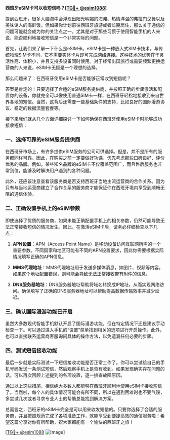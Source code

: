 **西班牙eSIM卡可以收短信吗？[[TG💪+ @esim1088](https://t.me/s/esim1088)]**

提到西班牙，很多人脑海中会浮现出阳光明媚的海滩、热情洋溢的弗拉门戈舞以及美味诱人的海鲜饭。但如果你计划前往西班牙旅游或者长期居住，那么关于通信的问题可能就会成为你的关注点之一。尤其是对于那些习惯于使用智能手机的人来说，能否顺利地接收短信是一个非常实际的问题。

首先，让我们来了解一下什么是eSIM卡。eSIM卡是一种嵌入式SIM卡技术，与传统物理SIM卡不同，它不需要实体卡片即可完成网络连接。这种技术的优势在于灵活性高、体积小，并且支持多设备同时使用。对于经常出国旅行或需要频繁更换运营商的人来说，eSIM卡无疑是一个理想的选择。

那么问题来了：在西班牙使用eSIM卡是否能够正常收到短信呢？

答案是肯定的！只要选择了合适的eSIM服务提供商，并按照正确的步骤激活和配置你的设备，你就完全可以像使用普通SIM卡一样，在西班牙轻松地接收到来自世界各地的短信。当然，这背后还需要一些基础条件的支持，比如良好的国际漫游协议、稳定的数据流量套餐等。

接下来我们就从几个方面详细探讨一下如何确保在西班牙使用eSIM卡时能够成功接收短信：

### 一、选择可靠的eSIM服务提供商

在西班牙市场上，有许多提供eSIM服务的公司可供选择。但是，并不是所有的服务都同样可靠。因此，在购买之前一定要做好功课，优先考虑那些口碑良好、评价优秀的品牌。例如，某些知名品牌的eSIM卡不仅覆盖范围广，而且售后服务也非常到位，能够及时解决用户遇到的各种问题。

此外，还应该注意查看该服务商是否支持西班牙当地主流运营商的合作关系。因为只有与当地运营商建立了合作关系的服务商才能保证你在西班牙境内享受到顺畅无阻的通信体验。

### 二、正确设置手机上的eSIM参数

即使选择了优质的服务商，如果未能正确配置手机上的相关参数，仍然可能导致无法正常接收短信的情况发生。因此，在激活eSIM卡后，请务必仔细检查以下几点：

1. **APN设置**：APN（Access Point Name）是移动设备访问互联网所需的一个重要参数。不同国家和地区可能有不同的APN设置要求，因此你需要根据实际情况填写正确的APN信息。
   
2. **MMS代理地址**：MMS代理地址用于发送多媒体消息，如图片、视频等内容。如果这个地址配置错误，则可能会导致无法正常接收带有附件的信息。
   
3. **DNS服务器地址**：DNS服务器地址帮助将域名转换成IP地址，从而实现网络访问。确保填写了正确的DNS服务器地址可以帮助提高数据传输效率并减少延迟。

### 三、确认国际漫游功能已开启

虽然大多数现代智能手机默认开启了国际漫游功能，但在特定情况下还是建议手动检查一下。可以通过进入手机的“设置”菜单找到相关的选项进行开启操作。此外，也可以直接联系运营商客服询问具体的操作方法，以免遗漏任何必要的步骤。

### 四、测试短信接收功能

最后一步就是实际测试一下短信接收功能是否正常工作了。你可以尝试给自己的手机号码发送一条测试短信，然后观察手机上是否有收到。如果发现确实存在问题的话，可以再次回顾上述提到的各项设置，逐一排查故障原因。

通过以上这些措施，相信绝大多数人都能够在西班牙顺利地使用eSIM卡接收短信了。当然啦，每个人的具体情况可能会有所不同，所以在遇到困难时也不要气馁，多尝试几次或者寻求专业人士的帮助总能找到解决方案。

总而言之，西班牙的eSIM卡完全是可以用来收发短信的。只要你选择了合适的服务商，并且按照规范完成了各项准备工作，就能享受到便捷高效的通信服务啦！希望这篇分享对你有所帮助，祝大家都能有一个愉快的西班牙之旅！

[[TG💪+ @esim1088](https://t.me/s/esim1088) ![Image](https://i.postimg.cc/4NQfJmqS/Snipaste-2025-05-13-00-14-12.png)]